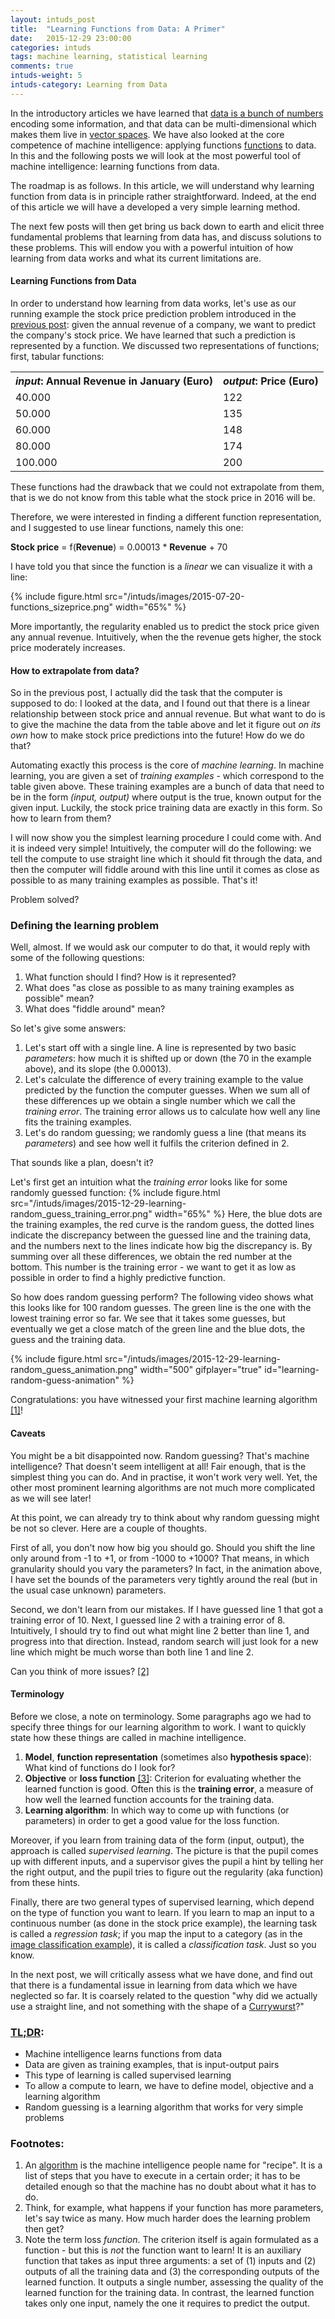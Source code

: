```yaml
---
layout: intuds_post
title:  "Learning Functions from Data: A Primer"
date:   2015-12-29 23:00:00
categories: intuds
tags: machine learning, statistical learning
comments: true
intuds-weight: 5
intuds-category: Learning from Data
---
```


In the introductory articles we have learned that [data is a bunch of numbers](/intuds/2015/07/19/data-numbers-representations.html) encoding some information, and that data can be multi-dimensional which makes them live in [vector spaces](/intuds/2015/07/25/vector-spaces.html). 
We have also looked at the core competence of machine intelligence: applying functions  [functions](/intuds/2015/12/28/functions.html) to data. In this and the following posts we will look at the most powerful tool of machine intelligence: learning functions from data. 

The roadmap is as follows. In this article, we will understand why learning function from data is in principle rather straightforward. Indeed, at the end of this article we will have a developed a very simple learning method. 

The next few posts will then get bring us back down to earth and elicit three fundamental problems that learning from data has, and discuss solutions to these problems. This will endow you with a powerful intuition of how learning from data works and what its current limitations are.

<!--
QUESTION: better explain by intuitive example, e.g. correlating the hypothesis that it is raining to the 
  hmm, but isn't that more about priors?
  -->

#### Learning Functions from Data

In order to understand how learning from data works, let's use as our running example the stock price prediction problem introduced in the [previous post](/intuds/2015/12/28/functions.html): given the annual revenue of a company, we want to predict the company's stock price. We have learned that such a prediction is represented by a function. We discussed two representations of functions; first, tabular functions:

<table class="data-table">
<tr>
<th><i>input</i>: Annual Revenue in January (Euro)</th>
<th><i>output</i>: Price (Euro)</th>
</tr>
<tr>
<td>40.000</td>
<td>122</td>
</tr>
<tr>
<td>50.000</td>
<td>135</td>
</tr>
<tr>
<td>60.000</td>
<td>148</td>
</tr>
<tr>
<td>80.000</td>
<td>174</td>
</tr>
<tr>
<td>100.000</td>
<td>200</td>
</tr>
</table>

These functions had the drawback that we could not extrapolate from them, that is we do not know from this table what the stock price in 2016 will be.

Therefore, we were interested in finding a different function representation, and I suggested to use linear functions, namely this one:

<div class="pseudoformula">
<b>Stock price</b> = f(<b>Revenue</b>) = 0.00013 * <b>Revenue</b> + 70
</div>

I have told you that since the function is a *linear* we can visualize it with a line:

{% include figure.html src="/intuds/images/2015-07-20-functions_sizeprice.png" width="65%" %}

More importantly, the regularity enabled us to predict the stock price given any annual revenue. Intuitively, when the the revenue gets higher, the stock price moderately increases.

#### How to extrapolate from data?

So in the previous post, I actually did the task that the computer is supposed to do: I looked at the data, and I found out that there is a linear relationship between stock price and annual revenue. But what want to do is to give the machine the data from the table above and let it figure out *on its own* how to make stock price predictions into the future! How do we do that?

Automating exactly this process is the core of *machine learning*. In machine learning, you are given a set of *training examples* - which correspond to the table given above. 
These training examples are a bunch of data that need to be in the form *(input, output)* where output is the true, known output for the given input. Luckily, the stock price training data are exactly in this form. So how to learn from them?

I will now show you the simplest learning procedure I could come with. And it is indeed very simple! Intuitively, the computer will do the following: we tell the compute to use straight line which it should fit through the data, and then the computer will fiddle around with this line until it comes as close as possible to as many training examples as possible. That's it! 

Problem solved?

### Defining the learning problem

Well, almost. If we would ask our computer to do that, it would reply with some of the following questions:

1. What function should I find? How is it represented?
2. What does "as close as possible to as many training examples as possible" mean?
3. What does "fiddle around" mean?

So let's give some answers:

1. Let's start off with a single line. A line is represented by two basic *parameters*: how much it is shifted up or down (the 70 in the example above), and its slope (the 0.00013).
2. Let's calculate the difference of every training example to the value predicted by the function the computer guesses. When we sum all of these differences up we obtain a single number which we call the *training error*. The training error allows us to calculate how well any line fits the training examples. 
3. Let's do random guessing; we randomly guess a line (that means its *parameters*) and see how well it fulfils the criterion defined in 2.

That sounds like a plan, doesn't it? 

Let's first get an intuition what the *training error* looks like for some randomly guessed function:
{% include figure.html src="/intuds/images/2015-12-29-learning-random_guess_training_error.png" width="65%" %}
Here, the blue dots are the training examples, the red curve is the random guess, the dotted lines indicate the discrepancy between the guessed line and the training data, and the numbers next to the lines indicate how big the discrepancy is. By summing over all  these differences, we obtain the red number at the bottom. This number is the training error - we want to get it as low as possible in order to find a highly predictive function.

So how does random guessing perform? The following video shows what this looks like for 100 random guesses.  The green line is the one with the lowest training error so far. We see that it takes some guesses, but eventually we get a close match of the green line and the blue dots, the guess and the training data.

{% include figure.html src="/intuds/images/2015-12-29-learning-random_guess_animation.png" width="500" gifplayer="true" id="learning-random-guess-animation" %}

Congratulations: you have witnessed your first machine learning algorithm [[1]](#[1])!

#### Caveats

You might be a bit disappointed now. Random guessing? That's machine intelligence? That doesn't seem intelligent at all! Fair enough, that is the simplest thing you can do. And in practise, it won't work very well. Yet, the other most prominent learning algorithms are not much more complicated as we will see later!

At this point, we can already try to think about why random guessing might be not so clever. Here are a couple of thoughts.

First of all, you don't now how big you should go. Should you shift the line only around from -1 to +1, or from -1000 to +1000? That means, in which granularity should you vary the parameters? In fact, in the animation above, I have set the bounds of the parameters very tightly around the real (but in the usual case unknown) parameters.

Second, we don't learn from our mistakes. If I have guessed line 1 that got a training error of 10. Next, I guessed line 2 with a training error of 8. Intuitively, I should try to find out what might line 2 better than line 1, and progress into that direction. Instead, random search will just look for a new line which might be much worse than both line 1 and line 2.

Can you think of more issues? [[2]](#[2])

#### Terminology

Before we close, a note on terminology. Some paragraphs ago we had to specify three things for our learning algorithm to work. I want to quickly state how these things are called in machine intelligence.

1. <b>Model</b>, <b>function representation</b> (sometimes also <b>hypothesis space</b>): What kind of functions do I look for?
2. <b>Objective</b> or <b>loss function</b> [[3]](#[3]): Criterion for evaluating whether the learned function is good. Often this is the <b>training error</b>, a measure of how well the learned function accounts for the training data.
3. <b>Learning algorithm</b>: In which way to come up with functions (or parameters) in order to get a good value for the loss function.

Moreover, if you learn from training data of the form (input, output), the approach is called *supervised learning*. The picture is that the pupil comes up with different inputs, and a supervisor gives the pupil a hint by telling her the right output, and the pupil tries to figure out the regularity (aka function) from these hints.

Finally, there are two general types of supervised learning, which depend on the type of function you want to learn. If you learn to map an input to a continuous number (as done in the stock price example), the learning task is called a *regression task*; if you map the input to a category (as in the [image classification example](/intuds/2015/07/19/data-numbers-representations.html)), it is called a *classification task*. Just so you know.

In the next post, we will critically assess what we have done, and find out that there is a fundamental issue in learning from data which we have neglected so far. It is coarsely related to the question "why did we actually use a straight line, and not something with the shape of a [Currywurst](https://en.wikipedia.org/wiki/Currywurst#/media/File:Currywurst_%26_Pommes_frites.jpg)?"

### [TL;DR](http://de.urbandictionary.com/define.php?term=tl%3Bdr):
- Machine intelligence learns functions from data
- Data are given as training examples, that is input-output pairs
- This type of learning is called supervised learning
- To allow a compute to learn, we have to define model, objective and a learning algorithm
- Random guessing is a learning algorithm that works for very simple problems

### <a name="further"></a>Footnotes:
1. <a name="[1]"></a>An [algorithm](https://en.wikipedia.org/wiki/Algorithm) is the machine intelligence people name for "recipe". It is a list of steps that you have to execute in a certain order; it has to be detailed enough so that the machine has no doubt about what it has to do.
2. <a name="[2]"></a>Think, for example, what happens if your function has more parameters, let's say twice as many. How much harder does the learning problem then get?
3. <a name="[3]"></a>Note the term loss *function*. The criterion itself is again formulated as a function - but this is *not* the function want to learn! It is an auxiliary function that takes as input three arguments: a set of (1) inputs and (2) outputs of all the training data and (3) the corresponding outputs of the learned function. It outputs a single number, assessing the quality of the learned function for the training data. In contrast, the learned function takes only one input, namely the one it requires to predict the output.

